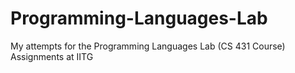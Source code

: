 # Programming-Languages-Lab
My attempts for the Programming Languages Lab (CS 431 Course) Assignments at IITG
